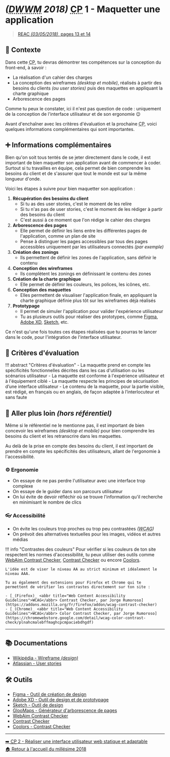 # _(<abbr title="Développeur Web et Web Mobile">DWWM</abbr> 2018)_ <abbr title="Compétence Professionnelle">CP</abbr> 1 - Maquetter une application
> [REAC _(03/05/2018)_, pages 13 et 14](https://www.banque.di.afpa.fr/EspaceEmployeursCandidatsActeurs/EGPResultat.aspx?ct=01280m03&type=t)

## 🚀 Contexte

Dans cette <abbr title="Compétence Professionnelle">CP</abbr>, tu devras démontrer tes compétences sur la conception du front-end, à savoir :

- La réalisation d'un cahier des charges
- La conception des wireframes _(desktop et mobile)_, réalisés à partir des besoins du clients _(ou user stories)_ puis des maquettes en appliquant la charte graphique
- Arborescence des pages

Comme tu peux le constater, ici il n'est pas question de code : uniquement de la conception de l'interface utilisateur et de son ergonomie 😉

Avant d'enchaîner avec les critères d'évaluation et la prochaine <abbr title="Compétence Professionnelle">CP</abbr>, voici quelques informations complémentaires qui sont importantes.

## ➕ Informations complémentaires

Bien qu'on soit tous tentés de se jeter directement dans le code, il est important de bien maquetter son application avant de commencer à coder.  
Surtout si tu travailles en équipe, cela permet de bien comprendre les besoins du client et de s'assurer que tout le monde est sur la même longueur d'onde.

Voici les étapes à suivre pour bien maquetter son application :

1. **Récupération des besoins du client**
    - Si tu as des user stories, c'est le moment de les relire
    - Si tu n'as pas de user stories, c'est le moment de les rédiger à partir des besoins du client
    - C'est aussi à ce moment que l'on rédige le cahier des charges
2. **Arborescence des pages**
    - Elle permet de définir les liens entre les différentes pages de l'application, comme un plan de site
    - Pense à distinguer les pages accessibles par tous des pages accessibles uniquement par les utilisateurs connectés _(par exemple)_
3. **Création des zonings**
    - Ils permettent de définir les zones de l'application, sans définir le contenu
4. **Conception des wireframes**
    - Ils complètent les zonings en définissant le contenu des zones
5. **Création de la charte graphique**
    - Elle permet de définir les couleurs, les polices, les icônes, etc.
6. **Conception des maquettes**
    - Elles permettent de visualiser l'application finale, en appliquant la charte graphique définie plus tôt sur les wireframes déjà réalisés
7. **Prototypage**
    - Il permet de simuler l'application pour valider l'expérience utilisateur
    - Tu as plusieurs outils pour réaliser des prototypes, comme [Figma](https://www.figma.com/fr-fr/), [Adobe XD](https://www.adobe.com/fr/products/xd.html), [Sketch](https://www.sketch.com/), etc.

Ce n'est qu'une fois toutes ces étapes réalisées que tu pourras te lancer dans le code, pour l'intégration de l'interface utilisateur.

## 📝 Critères d'évaluation
!!! abstract "Critères d'évaluation"
    - La maquette prend en compte les spécificités fonctionnelles décrites dans les cas d'utilisation ou les scénarios utilisateur
    - La maquette est conforme à l'expérience utilisateur et à l'équipement ciblé
    - La maquette respecte les principes de sécurisation d’une interface utilisateur
    - Le contenu de la maquette, pour la partie visible, est rédigé, en français ou en anglais, de façon adaptée à l’interlocuteur et sans faute

## 🤯 Aller plus loin _(hors référentiel)_

Même si le référentiel ne le mentionne pas, il est important de bien concevoir les wireframes _(desktop et mobile)_
pour bien comprendre les besoins du client et les retranscrire dans les maquettes.

Au delà de la prise en compte des besoins du client, il est important de prendre en compte les spécificités des utilisateurs,
allant de l'ergonomie à l'accessibilité.

### ⚙️ Ergonomie

- On essaye de ne pas perdre l'utilisateur avec une interface trop complexe
- On essaye de le guider dans son parcours utilisateur
- On lui évite de devoir réfléchir où se trouve l'information qu'il recherche en minimisant le nombre de clics

### 👓 Accessibilité

- On évite les couleurs trop proches ou trop peu contrastées _(<abbr title="Web Content Accessibility Guidelines">WCAG</abbr>)_
- On prévoit des alternatives textuelles pour les images, vidéos et autres médias

!!! info "Contrastes des couleurs"
    Pour vérifier si les couleurs de ton site respectent les normes d'accessibilité, tu peux utiliser des outils comme [WebAim Contrast Checker](https://webaim.org/resources/contrastchecker/), [Contrast Checker](https://contrastchecker.com/) ou encore [Coolors](https://coolors.co/contrast-checker/112a46-acc8e5).

    L'idée est de viser le niveau AA au strict minimum et idéalement le niveau AAA.

    Tu as également des extensions pour Firefox et Chrome qui te permettent de vérifier les contrastes directement sur ton site :

    - [_(Firefox)_ <abbr title="Web Content Accessibility Guidelines">WCAG</abbr> Contrast Checker, par Jorge Rumoroso](https://addons.mozilla.org/fr/firefox/addon/wcag-contrast-checker)
    - [_(Chrome)_ <abbr title="Web Content Accessibility Guidelines">WCAG</abbr> Color Contrast Checker, par Jorge Rumoroso](https://chromewebstore.google.com/detail/wcag-color-contrast-check/plnahcmalebffmaghcpcmpaciebdhgdf)

---

## 📚 Documentations
- [Wikipédia - Wireframe _(design)_](https://fr.wikipedia.org/wiki/Wireframe_(design))
- [Atlassian - User stories](https://www.atlassian.com/fr/agile/project-management/user-stories)

## 🛠️ Outils
- [Figma - Outil de création de design](https://www.figma.com/fr-fr/)
- [Adobe XD - Outil de design et de prototypage](https://www.adobe.com/fr/products/xd.html)
- [Sketch - Outil de design](https://www.sketch.com/)
- [GlooMaps - Générateur d'arborescence de pages](https://www.gloomaps.com/)
- [WebAim Contrast Checker](https://webaim.org/resources/contrastchecker/)
- [Contrast Checker](https://contrastchecker.com/)
- [Coolors - Contrast Checker](https://coolors.co/contrast-checker/112a46-acc8e5)

---

[➡️ <abbr title="Compétence Professionnelle">CP</abbr> 2 - Réaliser une interface utilisateur web statique et adaptable](cp-2-realiser-une-interface-utilisateur-web-statique-et-adaptable.md)  
[🏠 Retour à l'accueil du millésime 2018](index.md)